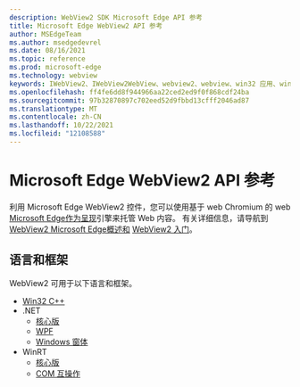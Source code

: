 ```yaml
---
description: WebView2 SDK Microsoft Edge API 参考
title: Microsoft Edge WebView2 API 参考
author: MSEdgeTeam
ms.author: msedgedevrel
ms.date: 08/16/2021
ms.topic: reference
ms.prod: microsoft-edge
ms.technology: webview
keywords: IWebView2、IWebView2WebView、webview2、webview、win32 应用、win32、edge、ICoreWebView2、ICoreWebView2Controller、浏览器控件
ms.openlocfilehash: ff4fe6dd8f944966aa22ced2ed9f0f868cdf24ba
ms.sourcegitcommit: 97b32870897c702eed52d9fbbd13cfff2046ad87
ms.translationtype: MT
ms.contentlocale: zh-CN
ms.lasthandoff: 10/22/2021
ms.locfileid: "12108588"
---
```

# <a name="microsoft-edge-webview2-api-reference"></a>Microsoft Edge WebView2 API 参考

利用 Microsoft Edge WebView2 控件，您可以使用基于 web Chromium 的 web [Microsoft Edge作为呈现](https://www.microsoftedgeinsider.com)引擎来托管 Web 内容。  有关详细信息，请导航到[WebView2 Microsoft Edge概述和](./index.md) [WebView2 入门](./get-started/win32.md)。
<!-- linking to a parent node of the TOC ("Get started with WebView2") isn't supported, so the above link goes to the first child article, but with link text of the parent TOC node. -->


## <a name="languages-and-frameworks"></a>语言和框架
WebView2 可用于以下语言和框架。
*   [Win32 C++](/microsoft-edge/webview2/reference/win32/index)
*   .NET
    *   [核心版][DotnetMicrosoftWebWebView2CoreNamespace]
    *   [WPF][DotnetMicrosoftWebWebView2WpfNamespace]
    *   [Windows 窗体][DotnetMicrosoftWebWebView2WinformsNamespace]
*   WinRT
    *   [核心版][WinrtMicrosoftWebWebview2CoreNamespace]
    *   [COM 互操作][WinrtComInteropInterfaces]


<!-- ====================================================================== -->
<!-- links -->
[DotnetMicrosoftWebWebview2CoreNamespace]: /dotnet/api/microsoft.web.webview2.core "Microsoft.Web.WebView2.Core 命名空间|Microsoft Docs"
[DotnetMicrosoftWebWebview2WpfNamespace]: /dotnet/api/microsoft.web.webview2.wpf "Microsoft.Web.WebView2.Wpf 命名空间|Microsoft Docs"
[DotnetMicrosoftWebWebview2WinformsNamespace]: /dotnet/api/microsoft.web.webview2.winforms "Microsoft.Web.WebView2.WinForms 命名空间|Microsoft Docs"
[WinrtMicrosoftWebWebview2CoreNamespace]: /microsoft-edge/webview2/reference/winrt/microsoft_web_webview2_core/index "Microsoft.Web.WebView2.Core 命名空间|Microsoft Docs"
[WinrtComInteropInterfaces]: /microsoft-edge/webview2/reference/winrt/interop/index "WebView2 WinRT COM 互操作|Microsoft Docs"
